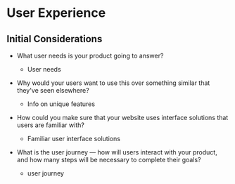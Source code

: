 # User Experience

## Initial Considerations


* What user needs is your product going to answer?
    - User needs


* Why would your users want to use this over something similar that they've seen elsewhere?      
    - Info on unique features


* How could you make sure that your website uses interface solutions that users are familiar with?
    - Familiar user interface solutions


* What is the user journey — how will users interact with your product, and how many steps will be necessary to complete their goals?
    - user journey
